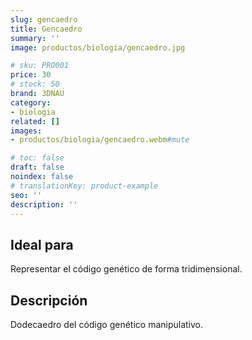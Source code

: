 ```yaml
---
slug: gencaedro
title: Gencaedro
summary: ''
image: productos/biologia/gencaedro.jpg

# sku: PRO001
price: 30
# stock: 50
brand: 3DNAU
category:
- biologia
related: []
images:
- productos/biologia/gencaedro.webm#mute

# toc: false
draft: false
noindex: false
# translationKey: product-example
seo: ''
description: ''
---
```

## Ideal para

Representar el código genético de forma tridimensional. 

## Descripción

Dodecaedro del código genético manipulativo.